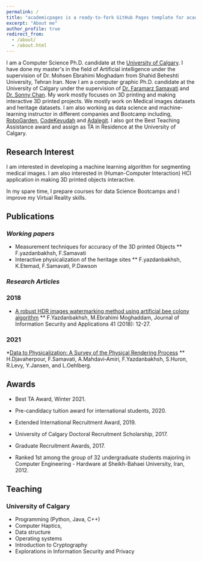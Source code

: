 ```yaml
---
permalink: /
title: "academicpages is a ready-to-fork GitHub Pages template for academic personal websites"
excerpt: "About me"
author_profile: true
redirect_from: 
  - /about/
  - /about.html
---
```


I am a Computer Science Ph.D. candidate at the [University of Calgary](https://science.ucalgary.ca/computer-science). I have done my master's in the field of Artificial intelligence under the supervision of Dr. Mohsen Ebrahimi Moghadam from Shahid Beheshti University, Tehran Iran. Now I am a computer graphic Ph.D. candidate at the University of Calgary under the supervision of [Dr. Faramarz Samavati](https://pages.cpsc.ucalgary.ca/~samavati/) and [Dr. Sonny Chan](https://vt2.cpsc.ucalgary.ca/). My work mostly focuses on 3D printing and making interactive 3D printed projects. We mostly work on Medical images datasets and heritage datasets. I am also working as data science and machine-learning instructor in different companies and Bootcamp including, [RoboGarden](https://robogarden.ca/), [CodeKevudah](https://www.codekevudah.org/) and [Adalegit](https://adalegit.com/).
I also got the Best Teaching Assistance award and assign as TA in Residence at the University of Calgary.



## Research Interest

I am interested in developing a machine learning algorithm for segmenting medical images. I am also interested in (Human-Computer Interaction) HCI application in making 3D printed objects interactive.

In my spare time, I prepare courses for data Science Bootcamps and I improve my Virtual Reality skills.

## Publications
### _Working papers_
* Measurement techniques for accuracy of the 3D printed Objects
** F.yazdanbakhsh, F.Samavati
* Interactive physicalization of the heritage sites
** F.yazdanbakhsh, K.Etemad, F.Samavati, P.Dawson

### _Research Articles_

### 2018
* [A robust HDR images watermarking method using artificial bee colony algorithm](https://www.sciencedirect.com/science/article/pii/S2214212617301850?casa_token=2pcFhlPFYe8AAAAA:Ywn5MM6cmXQDFfXSeffsOD8-0U-hSIOe8gyIs3Z6UDUDegyH9koc02r02t7rByEYgEFGmkve)
** F.Yazdanbakhsh, M.Ebrahimi Moghaddam, Journal of Information Security and Applications 41 (2018): 12-27.
### 2021
*[Data to Physicalization: A Survey of the Physical Rendering Process](https://arxiv.org/pdf/2102.11175.pdf)
** H.Djavaherpour, F.Samavati, A.Mahdavi‐Amiri, F.Yazdanbakhsh, S.Huron, R.Levy, Y.Jansen, and L.Oehlberg. 

## Awards

* Best TA Award, Winter 2021.
* Pre-candidacy tuition award for international students, 2020.
* Extended International Recruitment Award, 2019.
* University of Calgary Doctoral Recruitment Scholarship, 2017.

* Graduate Recruitment Awards, 2017.
* Ranked 1st among the group of 32 undergraduate students majoring in Computer Engineering - Hardware at Sheikh-Bahaei University, Iran, 2012.


## Teaching 
### University of Calgary
* Programming (Python, Java, C++)
* Computer Haptics,
* Data structure  
* Operating systems
* Introduction to Cryptography
* Explorations in Information Security and Privacy
